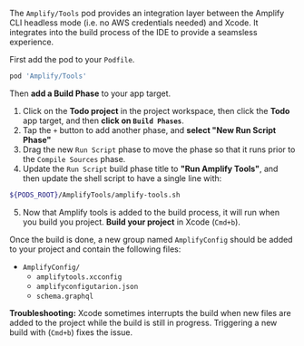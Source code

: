 The `Amplify/Tools` pod provides an integration layer between the Amplify CLI headless mode (i.e. no AWS credentials needed) and Xcode. It integrates into the build process of the IDE to provide a seamsless experience.

First add the pod to your `Podfile`.

```ruby
pod 'Amplify/Tools'
```

Then **add a Build Phase** to your app target.

1. Click on the **Todo project** in the project workspace, then click the **Todo** app target, and then **click on `Build Phases`**.
2. Tap the `+` button to add another phase, and **select "New Run Script Phase"**
3. Drag the new `Run Script` phase to move the phase so that it runs prior to the `Compile Sources` phase.
4. Update the `Run Script` build phase title to **"Run Amplify Tools"**, and then update the shell script to have a single line with:
  ```bash
  ${PODS_ROOT}/AmplifyTools/amplify-tools.sh
  ```
5.  Now that Amplify tools  is added to the build process, it will run when you build you project.  **Build your project** in Xcode (`Cmd+b`).

Once the build is done, a new group named `AmplifyConfig` should be added to your project and contain the following files:

- `AmplifyConfig/`
  - `amplifytools.xcconfig`
  - `amplifyconfigutarion.json`
  - `schema.graphql`

<amplify-callout warning>

**Troubleshooting:** Xcode sometimes interrupts the build when new files are added to the project while the build is still in progress. Triggering a new build with (`Cmd+b`) fixes the issue.

</amplify-callout>
